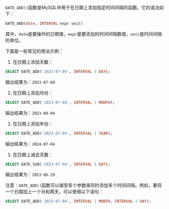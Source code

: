 `DATE_ADD()`函数是MySQL中用于在日期上添加指定时间间隔的函数。它的语法如下：

```SQL
DATE_ADD(date, INTERVAL expr unit)  
```

其中，`date`是要操作的日期值，`expr`是要添加的时间间隔数值，`unit`是时间间隔的单位。

下面是一些常见的用法示例：

1. 在日期上添加天数：

```SQL
SELECT DATE_ADD('2023-07-04', INTERVAL 5 DAY);   
```

输出结果为：`2023-07-09`

1. 在日期上添加月份：

```SQL
SELECT DATE_ADD('2023-07-04', INTERVAL 1 MONTH);   
```

输出结果为：`2023-08-04`

1. 在日期上添加年份：

```SQL
SELECT DATE_ADD('2023-07-04', INTERVAL 1 YEAR);   
```

输出结果为：`2024-07-04`

1. 在日期上减去天数：

```SQL
SELECT DATE_SUB('2023-07-04', INTERVAL 5 DAY);  
```

输出结果为：`2023-06-29`

注意：`DATE_ADD()`函数可以接受多个参数来同时添加多个时间间隔。例如，要将一个日期加上一个月和两天，可以使用以下语句：

```SQL
SELECT DATE_ADD('2023-07-04', INTERVAL 1 MONTH, INTERVAL 2 DAY);
```